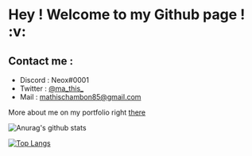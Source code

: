 <h1> Hey ! Welcome to my Github page ! :v:</h1>

<h2>Contact me : </h2>

<ul>
  <li>Discord : Neox#0001</li>
  <li>Twitter : <a rel="noopener noreferrer" target="_blank" href="https://twitter.com/ma_this_">@ma_this_</a></li>
  <li>Mail : <a rel="noopener noreferrer" target="_blank" href="mailto:mathischambon85@gmail.com">mathischambon85@gmail.com</a></li>
</ul>

More about me on my portfolio right <a rel="noopener noreferrer" target="_blank" href="https://mathiis.tk/">there</a>

![Anurag's github stats](https://github-readme-stats.vercel.app/api?username=Neox63&show_icons=true&include_all_commits=true&count_private=true&hide=contribs,prs)

[![Top Langs](https://github-readme-stats.vercel.app/api/top-langs/?username=Neox63)](https://github.com/anuraghazra/github-readme-stats)

